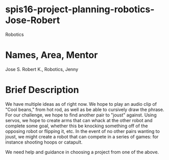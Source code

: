 # spis16-project-planning-robotics-Jose-Robert
Robotics 
# Names, Area, Mentor
Jose S. Robert K., Robotics, Jenny 

# Brief Description

We have multiple ideas as of right now. We hope to play an audio clip of "Cool beans," from hot rod, as well as be able to cursively draw the phrase. For our challenge, we hope to find another pair to "joust" against. Using servos, we hope to create arms that can whack at the other robot and complete some goal, whether this be knocking something off of the opposing robot or flipping it, etc. 
In the event of no other pairs wanting to joust, we might create a robot that can compete in a series of games: for instance shooting hoops or catapult. 


We need help and guidance in choosing a project from one of the above. 
